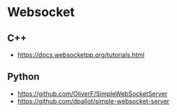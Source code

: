 # Websocket

## C++
* https://docs.websocketpp.org/tutorials.html

## Python 
* https://github.com/OliverF/SimpleWebSocketServer
* https://github.com/dpallot/simple-websocket-server
